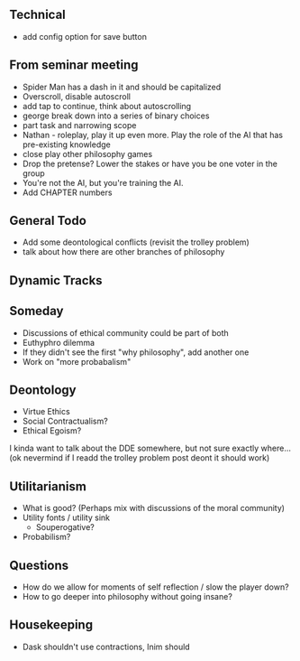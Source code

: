Technical
---------

 - add config option for save button

From seminar meeting
--------------------

 - Spider Man has a dash in it and should be capitalized
 - Overscroll, disable autoscroll
 - add tap to continue, think about autoscrolling
 - george break down into a series of binary choices
 - part task and narrowing scope
 - Nathan - roleplay, play it up even more. Play the role of the AI that has pre-existing knowledge
 - close play other philosophy games
 - Drop the pretense? Lower the stakes or have you be one voter in the group
 - You're not the AI, but you're training the AI.
 - Add CHAPTER numbers

General Todo
------------

 - Add some deontological conflicts (revisit the trolley problem)
 - talk about how there are other branches of philosophy

Dynamic Tracks
--------------

Someday
-------

 - Discussions of ethical community could be part of both
 - Euthyphro dilemma
 - If they didn't see the first "why philosophy", add another one
 - Work on "more probabalism"

Deontology
----------

 - Virtue Ethics
 - Social Contractualism?
 - Ethical Egoism?
 
I kinda want to talk about the DDE somewhere, but not sure exactly where... (ok nevermind if I readd the trolley problem post deont it should work)

Utilitarianism
--------------
 
  - What is good? (Perhaps mix with discussions of the moral community)
  - Utility fonts / utility sink
    - Souperogative?
  - Probabilism?

Questions
---------

 - How do we allow for moments of self reflection / slow the player down?
 - How to go deeper into philosophy without going insane?

Housekeeping
------------

 - Dask shouldn't use contractions, Inim should

